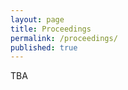 ```yaml
---
layout: page
title: Proceedings
permalink: /proceedings/
published: true
---
```

TBA
<!--
Proceedings are now available for download by clicking the cover below.

{:center: style="text-align: center"}
<a href="{{ site.baseurl }}/assets/vihar-2021-proceedings-v3.pdf">
<img style="margin: 1em; width: 200px;" src="{{ site.baseurl }}/assets/vihar-2021-proceedings-cover.png">
</a>
{:center}
